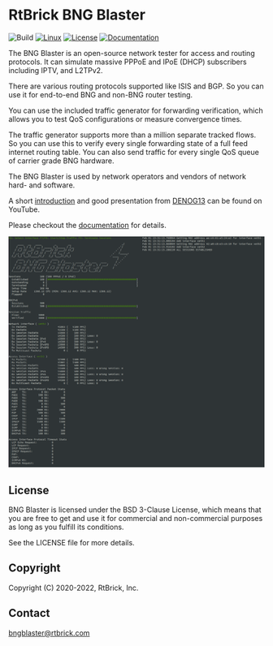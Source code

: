 # RtBrick BNG Blaster

![Build](https://github.com/rtbrick/bngblaster/workflows/Build/badge.svg?branch=main)
[![Linux](https://img.shields.io/badge/OS-linux-lightgrey)](https://rtbrick.github.io/bngblaster/install)
[![License](https://img.shields.io/badge/License-BSD-lightgrey)](https://github.com/rtbrick/bngblaster/blob/main/LICENSE)
[![Documentation](https://img.shields.io/badge/Documentation-lightgrey)](https://rtbrick.github.io/bngblaster)

The BNG Blaster is an open-source network tester for access and routing protocols. 
It can simulate massive PPPoE and IPoE (DHCP) subscribers including IPTV, and L2TPv2. 

There are various routing protocols supported like ISIS and BGP. So you can use it for 
end-to-end BNG and non-BNG router testing. 

You can use the included traffic generator for forwarding verification, which allows you 
to test QoS configurations or measure convergence times. 

The traffic generator supports more than a million separate tracked flows. 
So you can use this to verify every single forwarding state of a full feed 
internet routing table. You can also send traffic for every single QoS queue 
of carrier grade BNG hardware. 

The BNG Blaster is used by network operators and vendors of network hard- and software. 

A short [introduction](https://youtu.be/EHJ70p0_Sw0 "BNG Blaster") and good presentation
from [DENOG13](https://youtu.be/LVg6rlVEfNU "DENOG13") can be found on YouTube. 

Please checkout the [documentation](https://rtbrick.github.io/bngblaster/) for details.

![BBL Interactive](docs/images/bbl_interactive.png "BNG Blaster (Interactive Mode)")

## License

BNG Blaster is licensed under the BSD 3-Clause License, which means that you are free to get and use it for
commercial and non-commercial purposes as long as you fulfill its conditions.

See the LICENSE file for more details.

## Copyright

Copyright (C) 2020-2022, RtBrick, Inc.

## Contact

bngblaster@rtbrick.com